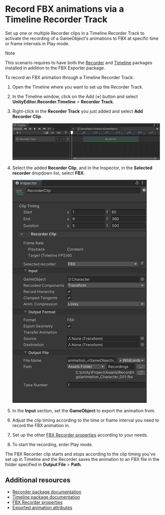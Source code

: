 # Record FBX animations via a Timeline Recorder Track

Set up one or multiple Recorder clips in a Timeline Recorder Track to activate the recording of a GameObject's animations to FBX at specific time or frame intervals in Play mode.

>[!NOTE]
>This scenario requires to have both the [Recorder](https://docs.unity3d.com/Packages/com.unity.recorder@latest) and [Timeline](https://docs.unity3d.com/Packages/com.unity.timeline@latest) packages installed in addition to the FBX Exporter package.

To record an FBX animation through a Timeline Recorder Track:

1. Open the Timeline where you want to set up the Recorder Track.

2. In the Timeline window, click on the Add (**+**) button and select **UnityEditor.Recorder.Timeline** > **Recorder Track**.

3. Right-click in the **Recorder Track** you just added and select **Add Recorder Clip**.

   ![Recorder clip](images/FBXExporter-recorder-clip.png)

4. Select the added **Recorder Clip**, and in the Inspector, in the **Selected recorder** dropdown list, select **FBX**.

   ![Recorder clip properties](images/FBXExporter-recorder-clip-inspector.png)

6. In the **Input** section, set the **GameObject** to export the animation from.

6. Adjust the clip timing according to the time or frame interval you need to record the FBX animation in.

7. Set up the other [FBX Recorder properties](ref-recorder-properties.md) according to your needs.

8. To start the recording, enter Play mode.

The FBX Recorder clip starts and stops according to the clip timing you've set up in Timeline and the Recorder saves the animation to an FBX file in the folder specified in **Output File** > **Path**.

## Additional resources

* [Recorder package documentation](https://docs.unity3d.com/Packages/com.unity.recorder@latest)
* [Timeline package documentation](https://docs.unity3d.com/Packages/com.unity.timeline@latest)
* [FBX Recorder properties](ref-recorder-properties.md)
* [Exported animation attributes](features-behaviors-exported-attributes.md#animation)

